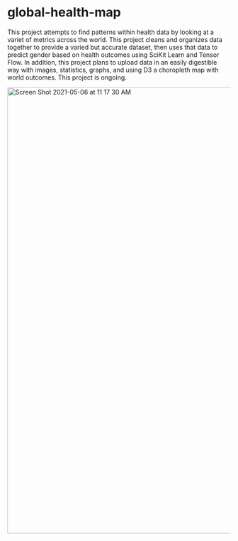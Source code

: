 # global-health-map

This project attempts to find patterns within health data by looking at a variet of metrics across the world. This project cleans and organizes data together to provide a varied but accurate dataset, then uses that data to predict gender based on health outcomes using SciKit Learn and Tensor Flow. In addition, this project plans to upload data in an easily digestible way with images, statistics, graphs, and using D3 a choropleth map with world outcomes. This project is ongoing.

<img width="1004" alt="Screen Shot 2021-05-06 at 11 17 30 AM" src="https://user-images.githubusercontent.com/69011929/117347078-7438c080-ae5d-11eb-8992-9020a5072b18.png">

